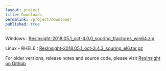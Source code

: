 ```yaml
---
layout: project
title: Downloads
permalink: /project/download/
published: true
---
```


Windows : [ResInsight-2018.05.1_oct-4.0.0_souring_fractures_win64.zip](https://github.com/OPM/ResInsight/releases/download/v2018.05.1/ResInsight-2018.05.1_oct-4.0.0_souring_win64.zip)

Linux - RHEL6 : [ResInsight-2018.05.1_oct-3.4.3_souring_el6.tar.gz](https://github.com/OPM/ResInsight/releases/download/v2018.05.1/ResInsight-2018.05.1_oct-3.4.3_souring_el6.tar.gz) 

For older versions, release notes and source code, please visit [ResInsight on Github](https://github.com/OPM/ResInsight/releases/)
